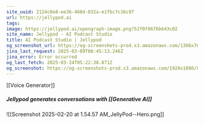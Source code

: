 ```yaml
---
site_uuid: 2124c8e8-ee36-460d-832a-e1fbc7c16c97
url: https://jellypod.ai
tags: 
image: https://jellypod.ai/opengraph-image.png?52f0f8676b643c02
site_name: Jellypod - AI Podcast Studio
title: AI Podcast Studio | Jellypod
og_screenshot_url: https://og-screenshots-prod.s3.amazonaws.com/1366x768/80/false/04072b5df831fdeb428ff54c4336ffb9be9cfd62423d8a9fa16ac79fbd9e3f65.jpeg
jina_last_request: 2025-03-09T06:45:13.246Z
jina_error: Error occurred
og_last_fetch: 2025-03-24T05:22:38.871Z
og_screenshot: https://og-screenshots-prod.s3.amazonaws.com/1920x1080/80/false/04072b5df831fdeb428ff54c4336ffb9be9cfd62423d8a9fa16ac79fbd9e3f65.jpeg
---
```

[[Voice Generator]]

##### Jellypod generates conversations with [[Generative AI]]
![[Screenshot 2025-02-20 at 1.54.57 AM_JellyPod--Hero.png]]
